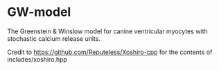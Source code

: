 # GW-model
The Greenstein &amp; Winslow model for canine ventricular myocytes with stochastic calcium release units.

Credit to https://github.com/Reputeless/Xoshiro-cpp for the contents of includes/xoshiro.hpp